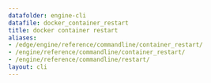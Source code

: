 ```yaml
---
datafolder: engine-cli
datafile: docker_container_restart
title: docker container restart
aliases:
- /edge/engine/reference/commandline/container_restart/
- /engine/reference/commandline/container_restart/
- /engine/reference/commandline/restart/
layout: cli
---
```


<!--
This page is automatically generated from Docker's source code. If you want to
suggest a change to the text that appears here, open a ticket or pull request
in the source repository on GitHub:

https://github.com/docker/cli
-->
